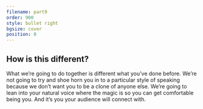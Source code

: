 ```yaml
---
filename: part9
order: 900
style: bullet right
bgsize: cover
position: 0
---
```

## How is this different?

What we’re going to do together is different what you’ve done before. We’re not going to try and shoe horn you in to a particular style of speaking because we don’t want you to be a clone of anyone else. We’re going to lean into your natural voice where the magic is so you can get comfortable being you. And it’s you your audience will connect with.